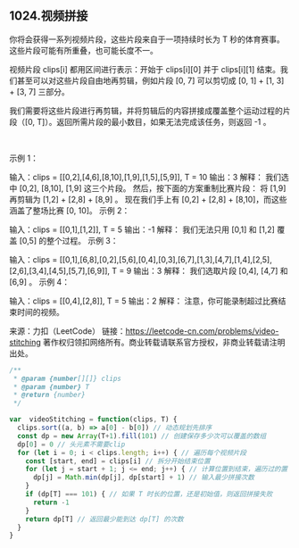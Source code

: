 ## 1024.视频拼接

你将会获得一系列视频片段，这些片段来自于一项持续时长为 T 秒的体育赛事。这些片段可能有所重叠，也可能长度不一。

视频片段 clips[i] 都用区间进行表示：开始于 clips[i][0] 并于 clips[i][1] 结束。我们甚至可以对这些片段自由地再剪辑，例如片段 [0, 7] 可以剪切成 [0, 1] + [1, 3] + [3, 7] 三部分。

我们需要将这些片段进行再剪辑，并将剪辑后的内容拼接成覆盖整个运动过程的片段（[0, T]）。返回所需片段的最小数目，如果无法完成该任务，则返回 -1 。

 

示例 1：

输入：clips = [[0,2],[4,6],[8,10],[1,9],[1,5],[5,9]], T = 10
输出：3
解释：
我们选中 [0,2], [8,10], [1,9] 这三个片段。
然后，按下面的方案重制比赛片段：
将 [1,9] 再剪辑为 [1,2] + [2,8] + [8,9] 。
现在我们手上有 [0,2] + [2,8] + [8,10]，而这些涵盖了整场比赛 [0, 10]。
示例 2：

输入：clips = [[0,1],[1,2]], T = 5
输出：-1
解释：
我们无法只用 [0,1] 和 [1,2] 覆盖 [0,5] 的整个过程。
示例 3：

输入：clips = [[0,1],[6,8],[0,2],[5,6],[0,4],[0,3],[6,7],[1,3],[4,7],[1,4],[2,5],[2,6],[3,4],[4,5],[5,7],[6,9]], T = 9
输出：3
解释： 
我们选取片段 [0,4], [4,7] 和 [6,9] 。
示例 4：

输入：clips = [[0,4],[2,8]], T = 5
输出：2
解释：
注意，你可能录制超过比赛结束时间的视频。

来源：力扣（LeetCode）
链接：https://leetcode-cn.com/problems/video-stitching
著作权归领扣网络所有。商业转载请联系官方授权，非商业转载请注明出处。

```js
/**
 * @param {number[][]} clips
 * @param {number} T
 * @return {number}
 */

var  videoStitching = function(clips, T) {
  clips.sort((a, b) => a[0] - b[0]) // 动态规划先排序
  const dp = new Array(T+1).fill(101) // 创建保存多少次可以覆盖的数组
  dp[0] = 0 // 头元素不需要clip
  for (let i = 0; i < clips.length; i++) { // 遍历每个视频片段
    const [start, end] = clips[i] // 拆分开始结束位置
    for (let j = start + 1; j <= end; j++) { // 计算位置到结束，遍历过的置 0 ，并 + 1
      dp[j] = Math.min(dp[j], dp[start] + 1) // 输入最少拼接次数
    }
    if (dp[T] === 101) { // 如果 T 时长的位置，还是初始值，则返回拼接失败
      return -1
    }
    return dp[T] // 返回最少能到达 dp[T] 的次数
  }
}
```